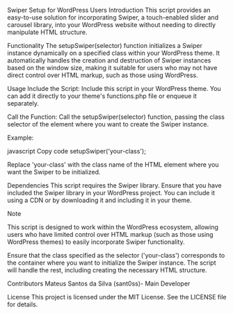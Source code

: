 Swiper Setup for WordPress Users
Introduction
This script provides an easy-to-use solution for incorporating Swiper, a touch-enabled slider and carousel library, into your WordPress website without needing to directly manipulate HTML structure.

Functionality
The setupSwiper(selector) function initializes a Swiper instance dynamically on a specified class within your WordPress theme. It automatically handles the creation and destruction of Swiper instances based on the window size, making it suitable for users who may not have direct control over HTML markup, such as those using WordPress.

Usage
Include the Script: Include this script in your WordPress theme. You can add it directly to your theme's functions.php file or enqueue it separately.

Call the Function: Call the setupSwiper(selector) function, passing the class selector of the element where you want to create the Swiper instance.

Example:

javascript
Copy code
setupSwiper('your-class');

Replace 'your-class' with the class name of the HTML element where you want the Swiper to be initialized.

Dependencies
This script requires the Swiper library. Ensure that you have included the Swiper library in your WordPress project. You can include it using a CDN or by downloading it and including it in your theme.

Note

This script is designed to work within the WordPress ecosystem, allowing users who have limited control over HTML markup (such as those using WordPress themes) to easily incorporate Swiper functionality.

Ensure that the class specified as the selector ('your-class') corresponds to the container where you want to initialize the Swiper instance. The script will handle the rest, including creating the necessary HTML structure.

Contributors
Mateus Santos da Silva (sant0ss)- Main Developer

License
This project is licensed under the MIT License. See the LICENSE file for details.